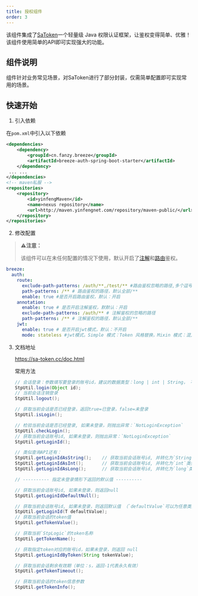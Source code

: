 ```yaml
---
title: 授权组件
order: 3
---
```


该组件集成了[SaToken](https://gitee.com/dromara/sa-token)一个轻量级 Java 权限认证框架，让鉴权变得简单、优雅！该组件使用简单的API即可实现强大的功能。

## 组件说明

组件针对业务常见场景，对SaToken进行了部分封装，仅需简单配置即可实现常用的场景。

## 快速开始

1. 引入依赖

在`pom.xml`中引入以下依赖

```xml
<dependencies>
    <dependency>
        <groupId>cn.fanzy.breeze</groupId>
        <artifactId>breeze-auth-spring-boot-starter</artifactId>
    </dependency>
 ... ...
</dependencies>
<!-- maven私服 -->
<repositories>
    <repository>
        <id>yinfengMaven</id>
        <name>nexus repository</name>
        <url>http://maven.yinfengnet.com/repository/maven-public/</url>
    </repository>
</repositories>
```

2. 修改配置

> ⚠️**注意：**
> 
> 该组件可以在未任何配置的情况下使用，默认开启了[注解](https://sa-token.cc/doc.html#/use/at-check)和[路由](https://sa-token.cc/doc.html#/use/route-check)鉴权。

```yaml
breeze:
  auth:
    route:
      exclude-path-patterns: /auth/**,/test/** #路由鉴权忽略的路径,多个逗号隔开。
      path-patterns: /** # 路由鉴权的路径，默认全部/**
      enable: true #是否开启路由鉴权，默认：开启
    annotation:
      enable: true # 是否开启注解鉴权，默默认：开启
      exclude-path-patterns: /auth/** # 注解鉴权的忽略的路径
      path-patterns: /** # 注解鉴权的路径，默认全部/**
    jwt:
      enable: true # 是否开启jwt模式，默认：不开启
      mode: stateless #jwt模式。Simple 模式：Token 风格替换，Mixin 模式：混入部分逻辑，Stateless 模式：服务器完全无状态
```

3. 文档地址
   
   https://sa-token.cc/doc.html
   
   常用方法
   
   ```java
   // 会话登录：参数填写要登录的账号id，建议的数据类型：long | int | String， 不可以传入复杂类型，如：User、Admin 等等
   StpUtil.login(Object id);     
   // 当前会话注销登录
   StpUtil.logout();
   
   // 获取当前会话是否已经登录，返回true=已登录，false=未登录
   StpUtil.isLogin();
   
   // 检验当前会话是否已经登录, 如果未登录，则抛出异常：`NotLoginException`
   StpUtil.checkLogin();
   // 获取当前会话账号id, 如果未登录，则抛出异常：`NotLoginException`
   StpUtil.getLoginId();
   
   // 类似查询API还有：
   StpUtil.getLoginIdAsString();    // 获取当前会话账号id, 并转化为`String`类型
   StpUtil.getLoginIdAsInt();       // 获取当前会话账号id, 并转化为`int`类型
   StpUtil.getLoginIdAsLong();      // 获取当前会话账号id, 并转化为`long`类型
   
   // ---------- 指定未登录情形下返回的默认值 ----------
   
   // 获取当前会话账号id, 如果未登录，则返回null 
   StpUtil.getLoginIdDefaultNull();
   
   // 获取当前会话账号id, 如果未登录，则返回默认值 （`defaultValue`可以为任意类型）
   StpUtil.getLoginId(T defaultValue);
   // 获取当前会话的token值
   StpUtil.getTokenValue();
   
   // 获取当前`StpLogic`的token名称
   StpUtil.getTokenName();
   
   // 获取指定token对应的账号id，如果未登录，则返回 null
   StpUtil.getLoginIdByToken(String tokenValue);
   
   // 获取当前会话剩余有效期（单位：s，返回-1代表永久有效）
   StpUtil.getTokenTimeout();
   
   // 获取当前会话的token信息参数
   StpUtil.getTokenInfo();
   ```
